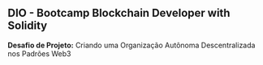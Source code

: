 ## DIO - Bootcamp Blockchain Developer with Solidity 

**Desafio de Projeto:** Criando uma Organização Autônoma Descentralizada nos Padrões Web3
